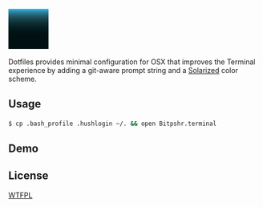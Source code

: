 ![Dotfiles logo](logo.png?raw=true)

Dotfiles provides minimal configuration for OSX that improves the Terminal experience by adding a git-aware prompt string and a [Solarized](http://ethanschoonover.com/solarized) color scheme.

## Usage

```sh
$ cp .bash_profile .hushlogin ~/. && open Bitpshr.terminal
```

## Demo

## License

[WTFPL](http://www.wtfpl.net/)